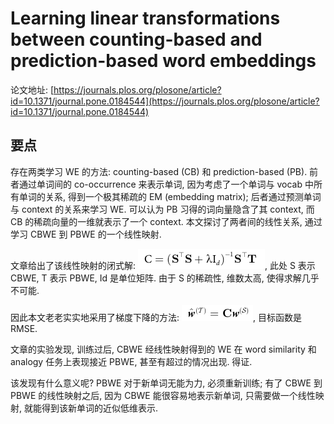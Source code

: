 # Learning linear transformations between counting-based and prediction-based word embeddings

论文地址: [https://journals.plos.org/plosone/article?id=10.1371/journal.pone.0184544](https://journals.plos.org/plosone/article?id=10.1371/journal.pone.0184544)

## 要点

存在两类学习 WE 的方法: counting-based \(CB\) 和 prediction-based \(PB\). 前者通过单词间的 co-occurrence 来表示单词, 因为考虑了一个单词与 vocab 中所有单词的关系, 得到一个极其稀疏的 EM \(embedding matrix\); 后者通过预测单词与 context 的关系来学习 WE. 可以认为 PB 习得的词向量隐含了其 context, 而 CB 的稀疏向量的一维就表示了一个 context. 本文探讨了两者间的线性关系, 通过学习 CBWE 到 PBWE 的一个线性映射.

文章给出了该线性映射的闭式解: ![CB2PB close-form](../../.gitbook/assets/cb2pb_linear_projection_close-form.png), 此处 S 表示 CBWE, T 表示 PBWE, Id 是单位矩阵. 由于 S 的稀疏性, 维数太高, 使得求解几乎不可能.

因此本文老老实实地采用了梯度下降的方法: ![CB2PB stochasticly](../../.gitbook/assets/cb2pb_stochasticly.png), 目标函数是 RMSE.

文章的实验发现, 训练过后, CBWE 经线性映射得到的 WE 在 word similarity 和 analogy 任务上表现接近 PBWE, 甚至有超过的情况出现. 得证.

该发现有什么意义呢? PBWE 对于新单词无能为力, 必须重新训练; 有了 CBWE 到 PBWE 的线性映射之后, 因为 CBWE 能很容易地表示新单词, 只需要做一个线性映射, 就能得到该新单词的近似低维表示.

